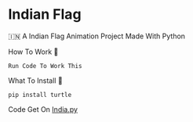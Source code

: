 # Indian Flag

🇮🇳 A Indian Flag Animation Project Made With Python

How To Work 🤔
```
Run Code To Work This
```
What To Install 🤔
```
pip install turtle
```
Code Get On [India.py](https://github.com/BXBotz/Indian-Flag/blob/main/India.py)
